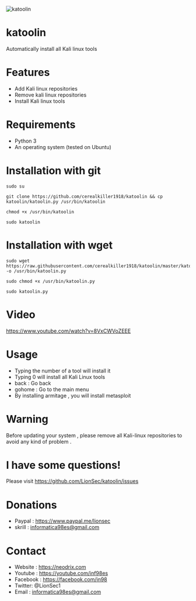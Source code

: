 ![katoolin](https://cloud.githubusercontent.com/assets/8742190/9415562/83397aae-4840-11e5-8f72-28dfffcc70a9.png)
# katoolin
Automatically install all Kali linux tools

# Features
- Add Kali linux repositories
- Remove kali linux repositories
- Install Kali linux tools

# Requirements
- Python 3
- An operating system (tested on Ubuntu)

# Installation with git
```
sudo su
```
```
git clone https://github.com/cerealkiller1918/katoolin && cp katoolin/katoolin.py /usr/bin/katoolin
```
```
chmod +x /usr/bin/katoolin
```
```
sudo katoolin 
```
# Installation with wget
```
sudo wget https://raw.githubusercontent.com/cerealkiller1918/katoolin/master/katoolin.py -o /usr/bin/katoolin.py
```

```
sudo chmod +x /usr/bin/katoolin.py
```
```
sudo katoolin.py
```

# Video
https://www.youtube.com/watch?v=8VxCWVoZEEE

# Usage
- Typing the number of a tool will install it
- Typing 0 will install all Kali Linux tools
- back : Go back
- gohome : Go to the main menu
- By installing armitage , you will install metasploit

# Warning
Before updating your system , please remove all Kali-linux repositories to avoid any kind of problem .

# I have some questions!

Please visit https://github.com/LionSec/katoolin/issues

# Donations
- Paypal : https://www.paypal.me/lionsec
- skrill : informatica98es@gmail.com


# Contact
- Website : https://neodrix.com
- Youtube : https://youtube.com/inf98es
- Facebook : https://facebook.com/in98
- Twitter: @LionSec1
- Email : informatica98es@gmail.com
